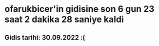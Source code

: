 # ofarukbicer'in gidisine son 6 gun 23 saat 2 dakika 28 saniye kaldi

## Gidis tarihi: 30.09.2022 :(